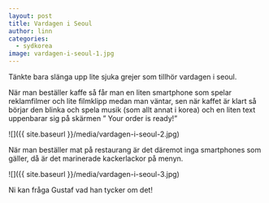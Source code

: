 ```yaml
---
layout: post
title: Vardagen i Seoul
author: linn
categories:
  - sydkorea
image: vardagen-i-seoul-1.jpg
---
```


Tänkte bara slänga upp lite sjuka grejer som tillhör vardagen i seoul.

När man beställer kaffe så får man en liten smartphone som spelar reklamfilmer och lite filmklipp medan man väntar, sen när kaffet är klart så börjar den blinka och spela musik (som allt annat i korea) och en liten text uppenbarar sig på skärmen ” Your order is ready!”

![]({{ site.baseurl }}/media/vardagen-i-seoul-2.jpg)

När man beställer mat på restaurang är det däremot inga smartphones som gäller, då är det marinerade kackerlackor på menyn.

![]({{ site.baseurl }}/media/vardagen-i-seoul-3.jpg)

Ni kan fråga Gustaf vad han tycker om det!
